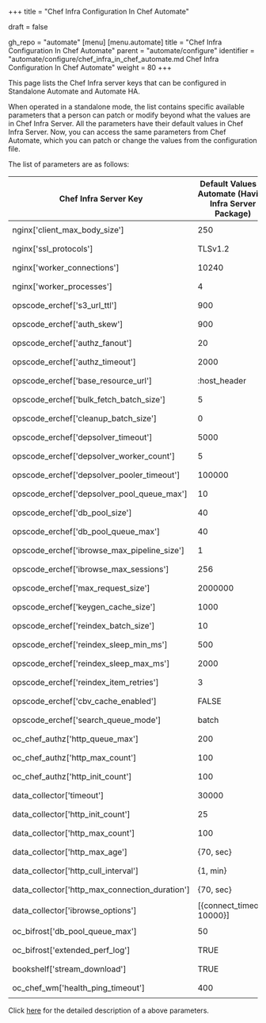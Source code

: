 +++
title = "Chef Infra Configuration In Chef Automate"

draft = false

gh_repo = "automate"
[menu]
  [menu.automate]
    title = "Chef Infra Configuration In Chef Automate"
    parent = "automate/configure"
    identifier = "automate/configure/chef_infra_in_chef_automate.md Chef Infra Configuration In Chef Automate"
    weight = 80
+++


This page lists the Chef Infra server keys that can be configured in Standalone Automate and Automate HA.

When operated in a standalone mode, the list contains specific available parameters that a person can patch or modify beyond what the values are in Chef Infra Server. All the parameters have their default values in Chef Infra Server. Now, you can access the same parameters from Chef Automate, which you can patch or change the values from the configuration file.

The list of parameters are as follows:

| Chef Infra Server Key                           | Default Values In Automate (Having Infra Server Package) | Default Values In Automate HA | Automate Configuration                                     |
| ----------------------------------------------- | ----------------------------------------- | ----------------------------------- | ---------------------------------------------------------- |
| nginx['client_max_body_size']                   | 250                                       | 250                                 | ```[cs_nginx.v1.sys.ngx.http]```<br>```client_max_body_size="90"``` |
| nginx['ssl_protocols']                          | TLSv1.2                                   | TLSv1.2                             | ```[cs_nginx.v1.sys.ngx.http]```<br>```ssl_protocols="90"```        |
| nginx['worker_connections']                     | 10240                                     | 10240                               | ```[cs_nginx.v1.sys.ngx.events]```<br>```worker_connections="90"``` |
| nginx['worker_processes']                       | 4                                         | 2                                   | ```[cs_nginx.v1.sys.ngx.main]```<br>```worker_processes="90"```     |
| opscode_erchef['s3_url_ttl']                    | 900                                       | 28800                               | ```[erchef.v1.sys.api]```<br>```s3_url_ttl="90"```                  |
| opscode_erchef['auth_skew']                     | 900                                       | 900                                 | ```[erchef.v1.sys.api]```<br>```auth_skew="90"```                   |
| opscode_erchef['authz_fanout']                  | 20                                        | 20                                  | ```[erchef.v1.sys.authz]```<br>```auth_fanout="90"```               |
| opscode_erchef['authz_timeout']                 | 2000                                      | 2000                                | ```[erchef.v1.sys.authz]```<br>```auth_timeout="90"```              |
| opscode_erchef['base_resource_url']             | :host_header                              | :host_header                        | ```[erchef.v1.sys.api]```<br>```base_resource_url="90"```           |
| opscode_erchef['bulk_fetch_batch_size']         | 5                                         | 5                                   | ```[erchef.v1.sys.api]```<br>```bulk_fetch_batch_size="90"```       |
| opscode_erchef['cleanup_batch_size']            | 0                                         | 0                                   | ```[erchef.v1.sys.authz]```<br>```cleanup_batch_size="90"```        |
| opscode_erchef['depsolver_timeout']             | 5000                                      | 5000                                | ```[erchef.v1.sys]```<br>```depsolver.timeout="90"```               |
| opscode_erchef['depsolver_worker_count']        | 5                                         | 5                                   | ```[erchef.v1.sys]```<br>```depsolver.pool_init_size="90"```        |
| opscode_erchef['depsolver_pooler_timeout']      | 100000                                    | 0                                   | ```[erchef.v1.sys]```<br>```depsolver.pool_queue_timeout="90"```    |
| opscode_erchef['depsolver_pool_queue_max']      | 10                                        | 50                                  | ```[erchef.v1.sys]```<br>```depsolver.pool_queue_max="90"```        |
| opscode_erchef['db_pool_size']                  | 40                                        | 20                                  | ```[erchef.v1.sys.sql]```<br>```pool_max_size="90"```               |
| opscode_erchef['db_pool_queue_max']             | 40                                        | 20                                  | ```[erchef.v1.sys.sql]```<br>```pool_queue_max="90"```              |
| opscode_erchef['ibrowse_max_pipeline_size']     | 1                                         | 1                                   | ```[erchef.v1.sys]```<br>```ibrowse.max_pipeline_size="90"```       |
| opscode_erchef['ibrowse_max_sessions']          | 256                                       | 256                                 | ```[erchef.v1.sys]```<br>```ibrowse.max_sessions="90"```            |
| opscode_erchef['max_request_size']              | 2000000                                   | 2000000                             | ```[erchef.v1.sys.api]```<br>```max_request_size="90"```            |
| opscode_erchef['keygen_cache_size']             | 1000                                      | 10                                  | ```[erchef.v1.sys]```<br>```keygen.cache_size="90"```               |
| opscode_erchef['reindex_batch_size']            | 10                                        | 10                                  | ```[erchef.v1.sys.index]```<br>```reindex_batch_size="90"```        |
| opscode_erchef['reindex_sleep_min_ms']          | 500                                       | 500                                 | ```[erchef.v1.sys.index]```<br>```reindex_sleep_min_ms="90"```      |
| opscode_erchef['reindex_sleep_max_ms']          | 2000                                      | 2000                                | ```[erchef.v1.sys.index]```<br>```reindex_sleep_max_ms="90"```      |
| opscode_erchef['reindex_item_retries']          | 3                                         | 3                                   | ```[erchef.v1.sys.index]```<br>```reindex_item_retries="90"```      |
| opscode_erchef['cbv_cache_enabled']             | FALSE                                     | FALSE                               | ```[erchef.v1.sys.api]```<br>```cbv_cache_enabled="90"```           |
| opscode_erchef['search_queue_mode']             | batch                                     | batch                               | ```[erchef.v1.sys.index]```<br>```search_queue_mode="90"```         |
| oc_chef_authz['http_queue_max']                 | 200                                       | 200                                 | ```[erchef.v1.sys.authz]```<br>```pool_queue_max="90"```            |
| oc_chef_authz['http_max_count']                 | 100                                       | 100                                 | ```[erchef.v1.sys.authz]```<br>```pool_max_size="90"```             |
| oc_chef_authz['http_init_count']                | 100                                       | 100                                 | ```[erchef.v1.sys.authz]```<br>```pool_init_size="90"```            |
| data_collector['timeout']                       | 30000                                     | 30000                               | ```[erchef.v1.sys.data_collector]```<br>```timeout="90"```          |
| data_collector['http_init_count']               | 25                                        | 25                                  | ```[erchef.v1.sys.data_collector]```<br>```pool_init_size="90"```   |
| data_collector['http_max_count']                | 100                                       | 100                                 | ```[erchef.v1.sys.data_collector]```<br>```pool_max_size="90"```    |
| data_collector['http_max_age']                  | {70, sec}                                 | {70, sec}                           | ```[erchef.v1.sys.data_collector]```<br>```pool_max_age="90"```     |
| data_collector['http_cull_interval']            | {1, min}                                  | {1, min}                            | ```[erchef.v1.sys.data_collector]```<br>```pool_cull_interval="90"``` |
| data_collector['http_max_connection_duration']  | {70, sec}                                 | {70, sec}                           | ```[erchef.v1.sys.data_collector]```<br>```max_connection_duration="90"``` |
| data_collector['ibrowse_options']               | [{connect_timeout, 10000}]                | [{connect_timeout, 10000}]          | ```[erchef.v1.sys.data_collector]```<br>```ibrowse_timeout="90"```      |
| oc_bifrost['db_pool_queue_max']                 | 50                                        | 50                                  | ```[bifrost.v1.sys.sql]```<br>```pool_queue_max="90"```                 |
| oc_bifrost['extended_perf_log']                 | TRUE                                      | TRUE                                | ```[bifrost.v1.sys.log]```<br>```extended_perf_log="90"```              |
| bookshelf['stream_download']                    | TRUE                                      | TRUE                                | ```[bookshelf.v1.sys.bookshelf]```<br>```stream_download="90"```        |
| oc_chef_wm['health_ping_timeout']               | 400                                       | 400                                 | ```[erchef.v1.sys.health]```<br>```health_ping_timeout="90"```          |

Click [here](https://docs.chef.io/server/config_rb_server_optional_settings/) for the detailed description of a above parameters.
